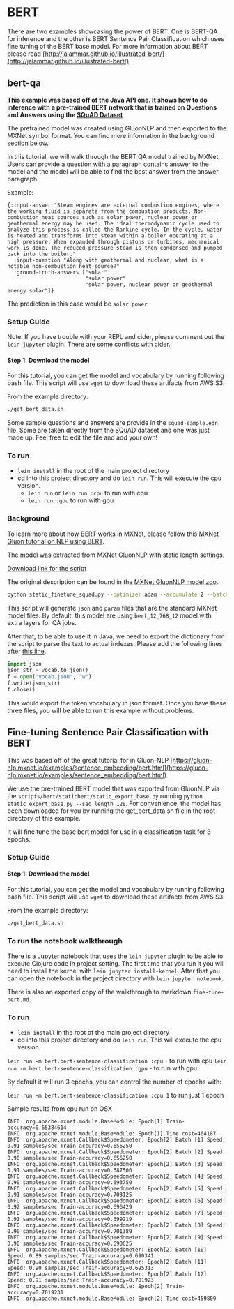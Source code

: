 <!--- Licensed to the Apache Software Foundation (ASF) under one -->
<!--- or more contributor license agreements.  See the NOTICE file -->
<!--- distributed with this work for additional information -->
<!--- regarding copyright ownership.  The ASF licenses this file -->
<!--- to you under the Apache License, Version 2.0 (the -->
<!--- "License"); you may not use this file except in compliance -->
<!--- with the License.  You may obtain a copy of the License at -->

<!---   http://www.apache.org/licenses/LICENSE-2.0 -->

<!--- Unless required by applicable law or agreed to in writing, -->
<!--- software distributed under the License is distributed on an -->
<!--- "AS IS" BASIS, WITHOUT WARRANTIES OR CONDITIONS OF ANY -->
<!--- KIND, either express or implied.  See the License for the -->
<!--- specific language governing permissions and limitations -->
<!--- under the License. -->


# BERT

There are two examples showcasing the power of BERT. One is BERT-QA for inference and the other is BERT Sentence Pair Classification which uses fine tuning of the BERT base model. For more information about BERT please read [http://jalammar.github.io/illustrated-bert/](http://jalammar.github.io/illustrated-bert/).

## bert-qa

**This example was based off of the Java API one. It shows how to do inference with a pre-trained BERT network that is trained on Questions and Answers using the [SQuAD Dataset](https://rajpurkar.github.io/SQuAD-explorer/)**

The pretrained model was created using GluonNLP and then exported to the MXNet symbol format. You can find more information in the background section below.

In this tutorial, we will walk through the BERT QA model trained by MXNet. 
Users can provide a question with a paragraph contains answer to the model and
the model will be able to find the best answer from the answer paragraph.

Example:

```
{:input-answer "Steam engines are external combustion engines, where the working fluid is separate from the combustion products. Non-combustion heat sources such as solar power, nuclear power or geothermal energy may be used. The ideal thermodynamic cycle used to analyze this process is called the Rankine cycle. In the cycle, water is heated and transforms into steam within a boiler operating at a high pressure. When expanded through pistons or turbines, mechanical work is done. The reduced-pressure steam is then condensed and pumped back into the boiler."
  :input-question "Along with geothermal and nuclear, what is a notable non-combustion heat source?"
  :ground-truth-answers ["solar"
                         "solar power"
                         "solar power, nuclear power or geothermal energy solar"]}
```

The prediction in this case would be `solar power`

### Setup Guide

Note: If you have trouble with your REPL and cider, please comment out the `lein-jupyter` plugin. There are some conflicts with cider.

#### Step 1: Download the model

For this tutorial, you can get the model and vocabulary by running following bash file. This script will use `wget` to download these artifacts from AWS S3.

From the example directory:

```bash
./get_bert_data.sh
```

Some sample questions and answers are provide in the `squad-sample.edn` file. Some are taken directly from the SQuAD dataset and one was just made up. Feel free to edit the file and add your own!


### To run

* `lein install` in the root of the main project directory
* cd into this project directory and do `lein run`. This will execute the cpu version.
  * `lein run` or `lein run :cpu` to run with cpu
  * `lein run :gpu` to run with gpu

### Background

To learn more about how BERT works in MXNet, please follow this [MXNet Gluon tutorial on NLP using BERT](https://medium.com/apache-mxnet/gluon-nlp-bert-6a489bdd3340).

The model was extracted from MXNet GluonNLP with static length settings.

[Download link for the script](https://gluon-nlp.mxnet.io/_downloads/bert.zip)

The original description can be found in the [MXNet GluonNLP model zoo](https://gluon-nlp.mxnet.io/model_zoo/bert/index.html#bert-base-on-squad-1-1).
```bash
python static_finetune_squad.py --optimizer adam --accumulate 2 --batch_size 6 --lr 3e-5 --epochs 2 --gpu 0 --export

```
This script will generate `json` and `param` files that are the standard MXNet model files.
By default, this model are using `bert_12_768_12` model with extra layers for QA jobs.

After that, to be able to use it in Java, we need to export the dictionary from the script to parse the text
to actual indexes. Please add the following lines after [this line](https://github.com/dmlc/gluon-nlp/blob/master/scripts/bert/staticbert/static_finetune_squad.py#L262).
```python
import json
json_str = vocab.to_json()
f = open("vocab.json", "w")
f.write(json_str)
f.close()
```
This would export the token vocabulary in json format.
Once you have these three files, you will be able to run this example without problems.

## Fine-tuning Sentence Pair Classification with BERT

This was based off of the great tutorial for in Gluon-NLP [https://gluon-nlp.mxnet.io/examples/sentence_embedding/bert.html](https://gluon-nlp.mxnet.io/examples/sentence_embedding/bert.html).

We use the pre-trained BERT model that was exported from GluonNLP via the `scripts/bert/staticbert/static_export_base.py` running `python static_export_base.py --seq_length 128`. For convenience, the model has been downloaded for you by running the get_bert_data.sh file in the root directory of this example.

It will fine tune the base bert model for use in a classification task for 3 epochs.


### Setup Guide

#### Step 1: Download the model

For this tutorial, you can get the model and vocabulary by running following bash file. This script will use `wget` to download these artifacts from AWS S3.

From the example directory:

```bash
./get_bert_data.sh
```

### To run the notebook walkthrough

There is a Jupyter notebook that uses the `lein jupyter` plugin to be able to execute Clojure code in project setting. The first time that you run it you will need to install the kernel with `lein jupyter install-kernel`. After that you can open the notebook in the project directory with `lein jupyter notebook`.

There is also an exported copy of the walkthrough to markdown `fine-tune-bert.md`.


### To run

* `lein install` in the root of the main project directory
* cd into this project directory and do `lein run`. This will execute the cpu version.

`lein run -m bert.bert-sentence-classification :cpu` - to run with cpu
`lein run -m bert.bert-sentence-classification :gpu` - to run with gpu

By default it will run 3 epochs, you can control the number of epochs with:

`lein run -m bert.bert-sentence-classification :cpu 1` to run just 1 epoch


Sample results from cpu run on OSX
```
INFO  org.apache.mxnet.module.BaseModule: Epoch[1] Train-accuracy=0.65384614
INFO  org.apache.mxnet.module.BaseModule: Epoch[1] Time cost=464187
INFO  org.apache.mxnet.Callback$Speedometer: Epoch[2] Batch [1]	Speed: 0.91 samples/sec	Train-accuracy=0.656250
INFO  org.apache.mxnet.Callback$Speedometer: Epoch[2] Batch [2]	Speed: 0.90 samples/sec	Train-accuracy=0.656250
INFO  org.apache.mxnet.Callback$Speedometer: Epoch[2] Batch [3]	Speed: 0.91 samples/sec	Train-accuracy=0.687500
INFO  org.apache.mxnet.Callback$Speedometer: Epoch[2] Batch [4]	Speed: 0.90 samples/sec	Train-accuracy=0.693750
INFO  org.apache.mxnet.Callback$Speedometer: Epoch[2] Batch [5]	Speed: 0.91 samples/sec	Train-accuracy=0.703125
INFO  org.apache.mxnet.Callback$Speedometer: Epoch[2] Batch [6]	Speed: 0.92 samples/sec	Train-accuracy=0.696429
INFO  org.apache.mxnet.Callback$Speedometer: Epoch[2] Batch [7]	Speed: 0.91 samples/sec	Train-accuracy=0.699219
INFO  org.apache.mxnet.Callback$Speedometer: Epoch[2] Batch [8]	Speed: 0.90 samples/sec	Train-accuracy=0.701389
INFO  org.apache.mxnet.Callback$Speedometer: Epoch[2] Batch [9]	Speed: 0.90 samples/sec	Train-accuracy=0.690625
INFO  org.apache.mxnet.Callback$Speedometer: Epoch[2] Batch [10]	Speed: 0.89 samples/sec	Train-accuracy=0.690341
INFO  org.apache.mxnet.Callback$Speedometer: Epoch[2] Batch [11]	Speed: 0.90 samples/sec	Train-accuracy=0.695313
INFO  org.apache.mxnet.Callback$Speedometer: Epoch[2] Batch [12]	Speed: 0.91 samples/sec	Train-accuracy=0.701923
INFO  org.apache.mxnet.module.BaseModule: Epoch[2] Train-accuracy=0.7019231
INFO  org.apache.mxnet.module.BaseModule: Epoch[2] Time cost=459809
````
